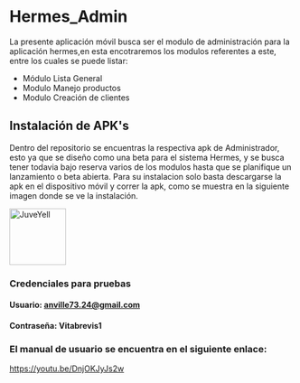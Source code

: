 
# Hermes_Admin
La presente aplicación móvil busca ser el modulo de administración para la aplicación hermes,en esta encotraremos los modulos referentes a este, entre los cuales se puede listar:
- Módulo Lista General 
- Modulo Manejo productos
- Modulo Creación de clientes

## Instalación de APK's
Dentro del repositorio se encuentras la respectiva apk de Administrador, esto ya que se diseño como una beta para el sistema Hermes, y se busca tener todavia bajo reserva varios de los modulos hasta que se planifique un lanzamiento o beta abierta.
Para su instalacion solo basta descargarse la apk en el dispositivo móvil y correr la apk, como se muestra en la siguiente imagen donde se ve la instalación.
<div>
<p style = 'text-align:center, margin:30'>
<img src="https://user-images.githubusercontent.com/88470677/222253347-e0e95483-90a3-4049-b84c-b8261c9fbacb.png" alt="JuveYell" width="100px">
</p>
</div>

### Credenciales para pruebas
#### Usuario: anville73.24@gmail.com
#### Contraseña: Vitabrevis1


### El manual de usuario se encuentra en el siguiente enlace:
https://youtu.be/DnjOKJyJs2w
